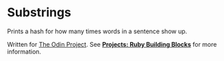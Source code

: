 # Substrings

Prints a hash for how many times words in a sentence show up.

Written for [The Odin Project](http://www.theodinproject.com/). See **[Projects: Ruby Building Blocks](http://www.theodinproject.com/ruby-programming/building-blocks)** for more information.
